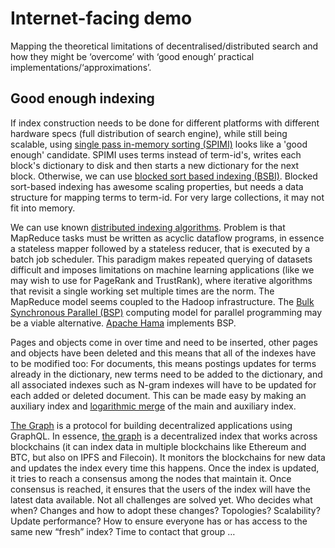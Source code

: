 # Internet-facing demo


Mapping the theoretical limitations of decentralised/distributed search and how they might be ‘overcome’ with ‘good enough’ practical implementations/‘approximations’.


## Good enough indexing


If index construction needs to be done for different platforms with different hardware specs (full distribution of search engine), while still being scalable, using [single pass in-memory sorting (SPIMI)](https://niverel.tymyrddin.space/en/play/algos/index#single-pass-in-memory-sorting-spimi "en:play:algos:index") looks like a 'good enough' candidate. SPIMI uses terms instead of term-id's, writes each block's dictionary to disk and then starts a new dictionary for the next block. Otherwise, we can use [blocked sort based indexing (BSBI)](https://niverel.tymyrddin.space/en/play/stones/demo/indexing#blocked-sort-based-indexing-bsbi "en:play:stones:demo:indexing ↵"). Blocked sort-based indexing has awesome scaling properties, but needs a data structure for mapping terms to term-id. For very large collections, it may not fit into memory.
    
We can use known [distributed indexing algorithms](https://niverel.tymyrddin.space/en/play/algos/dindex "en:play:algos:dindex"). Problem is that MapReduce tasks must be written as acyclic dataflow programs, in essence a stateless mapper followed by a stateless reducer, that is executed by a batch job scheduler. This paradigm makes repeated querying of datasets difficult and imposes limitations on machine learning applications (like we may wish to use for PageRank and TrustRank), where iterative algorithms that revisit a single working set multiple times are the norm. The MapReduce model seems coupled to the Hadoop infrastructure. The [Bulk Synchronous Parallel (BSP)](http://www.bsp-worldwide.org/ "http://www.bsp-worldwide.org/") computing model for parallel programming may be a viable alternative. [Apache Hama](https://hama.apache.org/ "https://hama.apache.org/") implements BSP.
    
Pages and objects come in over time and need to be inserted, other pages and objects have been deleted and this means that all of the indexes have to be modified too: For documents, this means postings updates for terms already in the dictionary, new terms need to be added to the dictionary, and all associated indexes such as N-gram indexes will have to be updated for each added or deleted document. This can be made easy by making an auxiliary index and [logarithmic merge](https://niverel.tymyrddin.space/en/play/algos/dynindex#logarithmic-merge "en:play:algos:dynindex") of the main and auxiliary index.
    

[The Graph](https://medium.com/graphprotocol "https://medium.com/graphprotocol") is a protocol for building decentralized applications using GraphQL. In essence, [the graph](https://thegraph.com/ "https://thegraph.com/") is a decentralized index that works across blockchains (it can index data in multiple blockchains like Ethereum and BTC, but also on IPFS and Filecoin). It monitors the blockchains for new data and updates the index every time this happens. Once the index is updated, it tries to reach a consensus among the nodes that maintain it. Once consensus is reached, it ensures that the users of the index will have the latest data available. Not all challenges are solved yet. Who decides what when? Changes and how to adopt these changes? Topologies? Scalability? Update performance? How to ensure everyone has or has access to the same new “fresh” index? Time to contact that group …

